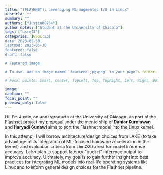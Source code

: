 ```yaml
---
title: "[FLASHNET]: Leveraging ML-augmented I/O in Linux"
subtitle: ""
summary: ""
authors: ["Justin08784"]
author_notes: ["Student at the University of Chicago"]
tags: ["osre23"]
categories: [GSoC'23]
date: 2023-05-30
lastmod: 2023-05-30
featured: false
draft: false

# Featured image

# To use, add an image named `featured.jpg/png` to your page's folder.

# Focal points: Smart, Center, TopLeft, Top, TopRight, Left, Right, BottomLeft, Bottom, BottomRight.

image:
caption: ""
focal_point: ""
preview_only: false
---
```


Hi! I'm Justin, an undergraduate at the University of Chicago. As part of the [Flashnet](/project/osre23/uchicago/flashnet) project my [proposal](https://drive.google.com/file/d/1gsNaYUYOgdN2ilpyPOmI7jjLeoZh219J/view) under the mentorship of
**Daniar Kurniawan** and **Haryadi Gunawi** aims to port the Flashnet model into the Linux kernel. 

In this attempt, I will borrow architecture/design choices from LAKE (to take advantage of its integration of ML-focused hardware acceleration in the kernel) and evaluation criteria from LinnOS to test for model inference accuracy. I also plan to support latency "bucket" inference output to improve accuracy. Ultimately, my goal is to gain further insight into best practices for integrating ML models into real-life operating systems like Linux and to inform general design choices for the Flashnet pipeline. 